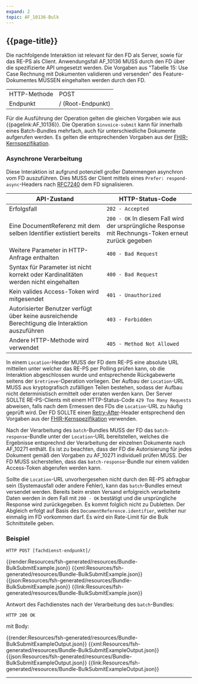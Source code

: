 ```yaml
---
expand: 2
topic: AF_10136-Bulk
---
```


## {{page-title}}

Die nachfolgende Interaktion ist relevant für den FD als Server, sowie für das RE-PS als Client. Anwendungsfall AF_10136 MUSS durch den FD über die spezifizierte API umgesetzt werden. Die Vorgaben aus "Tabelle 15: Use Case Rechnung mit Dokumenten validieren und versenden" des Feature-Dokumentes MÜSSEN eingehalten werden durch den FD.

|||
|-|-|
|HTTP-Methode|POST|
|Endpunkt|/ (Root-Endpunkt)|

Für die Ausführung der Operation gelten die gleichen Vorgaben wie aus {{pagelink:AF_10136}}. Die Operation `$invoice-submit` kann für innerhalb eines Batch-Bundles mehrfach, auch für unterschiedliche Dokumente aufgerufen werden. Es gelten die entsprechenden Vorgaben aus der [FHIR-Kernspezifikation](https://www.hl7.org/fhir/r4/http.html#transaction).

### Asynchrone Verarbeitung

Diese Interaktion ist aufgrund potenziell großer Datenmengen asynchron vom FD auszuführen. 
Dies MUSS der Client mittels eines ``Prefer: respond-async``-Headers nach [RFC7240](https://tools.ietf.org/html/rfc7240#section-4.1) dem FD signalisieren.

|API-Zustand|HTTP-Status-Code|
|-|-|
|Erfolgsfall|`202 - Accepted`|
|Eine DocumentReferenz mit dem selben Identifier extistiert bereits|`200 - OK` In diesem Fall wird der ursprüngliche Response mit Rechnungs-Token erneut zurück gegeben|
|Weitere Parameter in HTTP-Anfrage enthalten|`400 - Bad Request`|
|Syntax für Parameter ist nicht korrekt oder Kardinalitäten werden nicht eingehalten|`400 - Bad Request`|
|Kein valides Access-Token wird mitgesendet|`401 - Unauthorized`|
|Autorisierter Benutzer verfügt über keine ausreichende Berechtigung die Interaktion auszuführen|`403 - Forbidden`|
|Andere HTTP-Methode wird verwendet|`405 - Method Not Allowed`|

In einem ``Location``-Header MUSS der FD dem RE-PS eine absolute URL mitteilen unter welcher das RE-PS per Polling prüfen kann, ob die Interaktion abgeschlossen wurde und entsprechende Rückgabewerte seitens der ``$retrieve``-Operation vorliegen. Der Aufbau der ``Location``-URL MUSS aus kryptografisch zufälligen Teilen bestehen, sodass der Aufbau nicht deterministisch ermittelt oder erraten werden kann. Der Server SOLLTE RE-PS-Clients mit einem HTTP-Status-Code ``429 Too Many Requests`` abweisen, falls nach dem Ermessen des FDs die ``Location``-URL zu häufig geprüft wird. Der FD SOLLTE einen [Retry-After](https://developer.mozilla.org/en-US/docs/Web/HTTP/Reference/Headers/Retry-After)-Header entsprechend den Vorgaben aus der [FHIR-Kernspezifikation](https://www.hl7.org/fhir/R4/async.html#3.1.6.4) verwenden.

Nach der Verarbeitung des ``batch``-Bundles MUSS der FD das ``batch-response``-Bundle unter der ``Location``-URL bereitstellen, welches die Ergebnisse entsprechnd der Verarbeitung der einzelnen Dokumente nach AF_10271 enthält. Es ist zu beachten, dass der FD die Autorisierung für jedes Dokument gemäß den Vorgaben zu AF_10271 individuell prüfen MUSS. Der FD MUSS sicherstellen, dass das ``batch-response``-Bundle nur einem validen Access-Token abgerufen werden kann.

Sollte die ``Location``-URL unvorhergesehen nicht durch den RE-PS abfragbar sein (Systemausfall oder andere Fehler), kann das ``batch``-Bundles erneut versendet werden. Bereits beim ersten Versand erfolgreich verarbeitete Daten werden in dem Fall mit `200 - OK` bestätigt und die ursprüngliche Response wird zurückgegeben. Es kommt folglich nicht zu Dubletten. Der Abgleich erfolgt auf Basis des ``DocumentReference.identifier``, welcher nur einmalig im FD vorkommen darf. Es wird ein Rate-Limit für die Bulk Schnittstelle geben.

### Beispiel

```
HTTP POST [fachdienst-endpunkt]/
```

<tabs>
    <tab title="Parameter-Input">      
        {{render:Resources/fsh-generated/resources/Bundle-BulkSubmitExample.json}}
    </tab>
    <tab title="XML">      
        {{xml:Resources/fsh-generated/resources/Bundle-BulkSubmitExample.json}}
    </tab>
    <tab title="JSON">
        {{json:Resources/fsh-generated/resources/Bundle-BulkSubmitExample.json}}
    </tab>
    <tab title="Link">
        {{link:Resources/fsh-generated/resources/Bundle-BulkSubmitExample.json}}
    </tab>
</tabs>

Antwort des Fachdienstes nach der Verarbeitung des ``batch``-Bundles:

```
HTTP 200 OK
```
mit Body:

<tabs>
    <tab title="Parameter-Input">      
        {{render:Resources/fsh-generated/resources/Bundle-BulkSubmitExampleOutput.json}}
    </tab>
    <tab title="XML">      
        {{xml:Resources/fsh-generated/resources/Bundle-BulkSubmitExampleOutput.json}}
    </tab>
    <tab title="JSON">
        {{json:Resources/fsh-generated/resources/Bundle-BulkSubmitExampleOutput.json}}
    </tab>
    <tab title="Link">
        {{link:Resources/fsh-generated/resources/Bundle-BulkSubmitExampleOutput.json}}
    </tab>
</tabs>

----